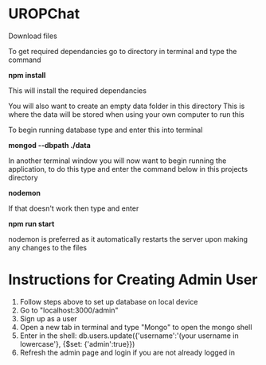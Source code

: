 # UROPChat
Download files

To get required dependancies go to directory in terminal and type the command

**npm install**

This will install the required dependancies

You will also want to create an empty data folder in this directory
This is where the data will be stored when using your own computer to run this

To begin running database type and enter this into terminal

**mongod --dbpath ./data**

In another terminal window you will now want to begin running the application, to do this type and enter the command below in this projects directory

**nodemon**

If that doesn't work then type and enter

**npm run start**

nodemon is preferred as it automatically restarts the server upon making any changes to the files

# Instructions for Creating Admin User
1. Follow steps above to set up database on local device
2. Go to "localhost:3000/admin"
3. Sign up as a user
4. Open a new tab in terminal and type "Mongo" to open the mongo shell
5. Enter in the shell: db.users.update({'username':'(your username in lowercase'}, {$set: {'admin':true}})
6. Refresh the admin page and login if you are not already logged in
